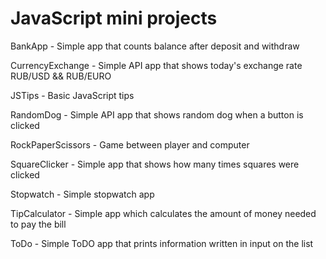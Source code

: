 # JavaScript mini projects

BankApp - Simple app that counts balance after deposit and withdraw

CurrencyExchange - Simple API app that shows today's exchange rate RUB/USD && RUB/EURO

JSTips - Basic JavaScript tips

RandomDog - Simple API app that shows random dog when a button is clicked

RockPaperScissors - Game between player and computer

SquareClicker - Simple app that shows how many times squares were clicked

Stopwatch - Simple stopwatch app

TipCalculator - Simple app which calculates the amount of money needed to pay the bill

ToDo - Simple ToDO app that prints information written in input on the list
